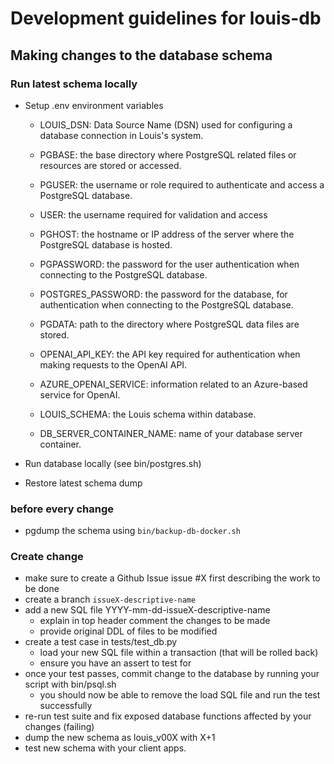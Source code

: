# Development guidelines for louis-db

## Making changes to the database schema

### Run latest schema locally

* Setup .env environment variables
  * LOUIS_DSN: Data Source Name (DSN) used for configuring a database connection in Louis's system.

  * PGBASE: the base directory where PostgreSQL related files or resources are stored or accessed.

  * PGUSER: the username or role required to authenticate and access a PostgreSQL database.

  * USER: the username required for validation and access

  * PGHOST: the hostname or IP address of the server where the PostgreSQL database is hosted.

  * PGPASSWORD: the password for the user authentication when connecting to the PostgreSQL database.

  * POSTGRES_PASSWORD: the password for the database, for authentication when connecting to the PostgreSQL database.

  * PGDATA: path to the directory where PostgreSQL data files are stored.

  * OPENAI_API_KEY: the API key required for authentication when making requests to the OpenAI API.

  * AZURE_OPENAI_SERVICE: information related to an Azure-based service for OpenAI.

  * LOUIS_SCHEMA: the Louis schema within database.

  * DB_SERVER_CONTAINER_NAME: name of your database server container.

* Run database locally (see bin/postgres.sh)
* Restore latest schema dump

### before every change

* pgdump the schema using ```bin/backup-db-docker.sh```

### Create change

* make sure to create a Github Issue issue #X first describing the work to be done
* create a branch ```issueX-descriptive-name```
* add a new SQL file YYYY-mm-dd-issueX-descriptive-name
  * explain in top header comment the changes to be made
  * provide original DDL of files to be modified
* create a test case in tests/test_db.py
  * load your new SQL file within a transaction (that will be rolled back)
  * ensure you have an assert to test for
* once your test passes, commit change to the database by running your script with bin/psql.sh
  * you should now be able to remove the load SQL file and run the test successfully
* re-run test suite and fix exposed database functions affected by your changes (failing)
* dump the new schema as louis_v00X with X+1
* test new schema with your client apps.
